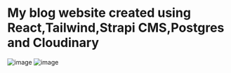 # My blog website created using React,Tailwind,Strapi CMS,Postgres and Cloudinary

![image](https://github.com/abhishekgit03/MyBlog/assets/92089364/31fdfad6-ca9d-4f6d-a9e8-8b5649264467)
![image](https://github.com/abhishekgit03/MyBlog/assets/92089364/feefbdb2-0a60-4f91-b2f6-731950921079)



